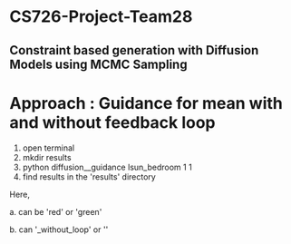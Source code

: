 # CS726-Project-Team28
## Constraint based generation with Diffusion Models using MCMC Sampling

# Approach : Guidance for mean with and without feedback loop

1. open terminal
2. mkdir results
3. python diffusion_<color>_guidance<method> lsun_bedroom 1 1
4. find results in the 'results' directory

Here,

a. <color> can be 'red' or 'green'

b. <method> can '_without_loop' or ''

